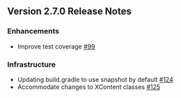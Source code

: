 ## Version 2.7.0 Release Notes

### Enhancements
* Improve test coverage [#99](https://github.com/opensearch-project/search-processor/pull/99)

### Infrastructure
* Updating build.gradle to use snapshot by default [#124](https://github.com/opensearch-project/search-processor/pull/124)
* Accommodate changes to XContent classes [#125](https://github.com/opensearch-project/search-processor/pull/125)
